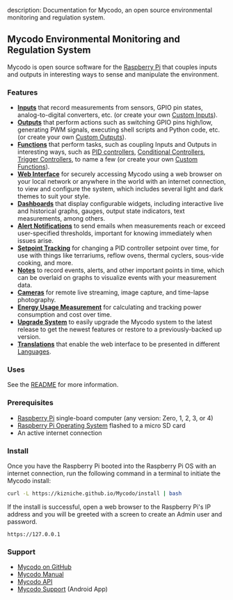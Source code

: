 description: Documentation for Mycodo, an open source environmental monitoring and regulation system.

## Mycodo Environmental Monitoring and Regulation System

Mycodo is open source software for the [Raspberry Pi](https://en.wikipedia.org/wiki/Raspberry_Pi) that couples inputs and outputs in interesting ways to sense and manipulate the environment.

### Features

*   **[Inputs](Inputs.md)** that record measurements from sensors, GPIO pin states, analog-to-digital converters, etc. (or create your own [Custom Inputs](Inputs.md/#custom-inputs)).
*   **[Outputs](Outputs.md)** that perform actions such as switching GPIO pins high/low, generating PWM signals, executing shell scripts and Python code, etc. (or create your own [Custom Outputs](Outputs.md/#custom-outputs)).
*   **[Functions](Functions.md)** that perform tasks, such as coupling Inputs and Outputs in interesting ways, such as [PID controllers](Functions.md/#pid-controller), [Conditional Controllers](Functions.md/#conditional), [Trigger Controllers](Functions.md/#trigger), to name a few (or create your own [Custom Functions](Functions.md/#custom-functions)).
*   **[Web Interface](About.md/#web-interface)** for securely accessing Mycodo using a web browser on your local network or anywhere in the world with an internet connection, to view and configure the system, which includes several light and dark themes to suit your style.
*   **[Dashboards](Data-Viewing.md/#dashboard)** that display configurable widgets, including interactive live and historical graphs, gauges, output state indicators, text measurements, among others.
*   **[Alert Notifications](Alerts.md)** to send emails when measurements reach or exceed user-specified thresholds, important for knowing immediately when issues arise.
*   **[Setpoint Tracking](Methods.md)** for changing a PID controller setpoint over time, for use with things like terrariums, reflow ovens, thermal cyclers, sous-vide cooking, and more.
*   **[Notes](Notes.md)** to record events, alerts, and other important points in time, which can be overlaid on graphs to visualize events with your measurement data.
*   **[Cameras](Camera.md)** for remote live streaming, image capture, and time-lapse photography.
*   **[Energy Usage Measurement](Energy-Usage.md)** for calculating and tracking power consumption and cost over time.
*   **[Upgrade System](Upgrade-Backup-Restore.md/#upgrading)** to easily upgrade the Mycodo system to the latest release to get the newest features or restore to a previously-backed up version.
*   **[Translations](Translations.md)** that enable the web interface to be presented in different [Languages](https://github.com/kizniche/Mycodo#features).


### Uses

See the [README](https://github.com/kizniche/Mycodo#uses) for more information.

### Prerequisites

*   [Raspberry Pi](https://www.raspberrypi.org/) single-board computer (any version: Zero, 1, 2, 3, or 4)
*   [Raspberry Pi Operating System](https://www.raspberrypi.org/downloads/raspbian/) flashed to a micro SD card
*   An active internet connection

### Install

Once you have the Raspberry Pi booted into the Raspberry Pi OS with an internet connection, run the following command in a terminal to initiate the Mycodo install:

```bash
curl -L https://kizniche.github.io/Mycodo/install | bash
```

If the install is successful, open a web browser to the Raspberry Pi's IP address and you will be greeted with a screen to create an Admin user and password.

```
https://127.0.0.1
```

### Support

*   [Mycodo on GitHub](https://github.com/kizniche/Mycodo)
*   [Mycodo Manual](https://kizniche.github.io/Mycodo)
*   [Mycodo API](https://kizniche.github.io/Mycodo/mycodo-api.html)
*   [Mycodo Support](https://play.google.com/store/apps/details?id=com.mycodo.mycododocs) (Android App)
